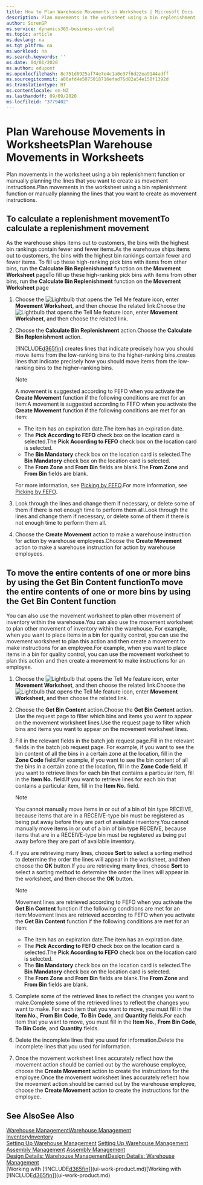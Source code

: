 ```yaml
---
title: How to Plan Warehouse Movements in Worksheets | Microsoft Docs
description: Plan movements in the worksheet using a bin replenishment function or manually planning the lines that you want to create as movement instructions.
author: SorenGP
ms.service: dynamics365-business-central
ms.topic: article
ms.devlang: na
ms.tgt_pltfrm: na
ms.workload: na
ms.search.keywords: ''
ms.date: 04/01/2020
ms.author: edupont
ms.openlocfilehash: 8c751d6925af74e7e4c1a0e37f6d22ea9144adff
ms.sourcegitcommit: a80afd4e5075018716efad76d82a54e158f1392d
ms.translationtype: HT
ms.contentlocale: en-NZ
ms.lasthandoff: 09/09/2020
ms.locfileid: "3779402"
---
```

# <a name="plan-warehouse-movements-in-worksheets"></a><span data-ttu-id="a452e-103">Plan Warehouse Movements in Worksheets</span><span class="sxs-lookup"><span data-stu-id="a452e-103">Plan Warehouse Movements in Worksheets</span></span>
<span data-ttu-id="a452e-104">Plan movements in the worksheet using a bin replenishment function or manually planning the lines that you want to create as movement instructions.</span><span class="sxs-lookup"><span data-stu-id="a452e-104">Plan movements in the worksheet using a bin replenishment function or manually planning the lines that you want to create as movement instructions.</span></span>  

## <a name="to-calculate-a-replenishment-movement"></a><span data-ttu-id="a452e-105">To calculate a replenishment movement</span><span class="sxs-lookup"><span data-stu-id="a452e-105">To calculate a replenishment movement</span></span>  
<span data-ttu-id="a452e-106">As the warehouse ships items out to customers, the bins with the highest bin rankings contain fewer and fewer items.</span><span class="sxs-lookup"><span data-stu-id="a452e-106">As the warehouse ships items out to customers, the bins with the highest bin rankings contain fewer and fewer items.</span></span> <span data-ttu-id="a452e-107">To fill up these high-ranking pick bins with items from other bins, run the **Calculate Bin Replenishment** function on the **Movement Worksheet** page</span><span class="sxs-lookup"><span data-stu-id="a452e-107">To fill up these high-ranking pick bins with items from other bins, run the **Calculate Bin Replenishment** function on the **Movement Worksheet** page</span></span>

1.  <span data-ttu-id="a452e-108">Choose the ![Lightbulb that opens the Tell Me feature](media/ui-search/search_small.png "Tell me what you want to do") icon, enter **Movement Worksheet**, and then choose the related link.</span><span class="sxs-lookup"><span data-stu-id="a452e-108">Choose the ![Lightbulb that opens the Tell Me feature](media/ui-search/search_small.png "Tell me what you want to do") icon, enter **Movement Worksheet**, and then choose the related link.</span></span>  
2.  <span data-ttu-id="a452e-109">Choose the **Calculate Bin Replenishment** action.</span><span class="sxs-lookup"><span data-stu-id="a452e-109">Choose the **Calculate Bin Replenishment** action.</span></span>  

    [!INCLUDE[d365fin](includes/d365fin_md.md)] <span data-ttu-id="a452e-110">creates lines that indicate precisely how you should move items from the low-ranking bins to the higher-ranking bins.</span><span class="sxs-lookup"><span data-stu-id="a452e-110">creates lines that indicate precisely how you should move items from the low-ranking bins to the higher-ranking bins.</span></span>  

    > [!NOTE]  
    >  <span data-ttu-id="a452e-111">A movement is suggested according to FEFO when you activate the **Create Movement** function if the following conditions are met for an item:</span><span class="sxs-lookup"><span data-stu-id="a452e-111">A movement is suggested according to FEFO when you activate the **Create Movement** function if the following conditions are met for an item:</span></span>  
    >   
    >  -   <span data-ttu-id="a452e-112">The item has an expiration date.</span><span class="sxs-lookup"><span data-stu-id="a452e-112">The item has an expiration date.</span></span>  
    > -   <span data-ttu-id="a452e-113">The **Pick According to FEFO** check box on the location card is selected.</span><span class="sxs-lookup"><span data-stu-id="a452e-113">The **Pick According to FEFO** check box on the location card is selected.</span></span>  
    > -   <span data-ttu-id="a452e-114">The **Bin Mandatory** check box on the location card is selected.</span><span class="sxs-lookup"><span data-stu-id="a452e-114">The **Bin Mandatory** check box on the location card is selected.</span></span>  
    > -   <span data-ttu-id="a452e-115">The **From Zone** and **From Bin** fields are blank.</span><span class="sxs-lookup"><span data-stu-id="a452e-115">The **From Zone** and **From Bin** fields are blank.</span></span>  

    <span data-ttu-id="a452e-116">For more information, see [Picking by FEFO](warehouse-picking-by-fefo.md).</span><span class="sxs-lookup"><span data-stu-id="a452e-116">For more information, see [Picking by FEFO](warehouse-picking-by-fefo.md).</span></span>  

3.  <span data-ttu-id="a452e-117">Look through the lines and change them if necessary, or delete some of them if there is not enough time to perform them all.</span><span class="sxs-lookup"><span data-stu-id="a452e-117">Look through the lines and change them if necessary, or delete some of them if there is not enough time to perform them all.</span></span>  
4.  <span data-ttu-id="a452e-118">Choose the **Create Movement** action to make a warehouse instruction for action by warehouse employees.</span><span class="sxs-lookup"><span data-stu-id="a452e-118">Choose the **Create Movement** action to make a warehouse instruction for action by warehouse employees.</span></span>  

## <a name="to-move-the-entire-contents-of-one-or-more-bins-by-using-the-get-bin-content-function"></a><span data-ttu-id="a452e-119">To move the entire contents of one or more bins by using the Get Bin Content function</span><span class="sxs-lookup"><span data-stu-id="a452e-119">To move the entire contents of one or more bins by using the Get Bin Content function</span></span>  
<span data-ttu-id="a452e-120">You can also use the movement worksheet to plan other movement of inventory within the warehouse.</span><span class="sxs-lookup"><span data-stu-id="a452e-120">You can also use the movement worksheet to plan other movement of inventory within the warehouse.</span></span> <span data-ttu-id="a452e-121">For example, when you want to place items in a bin for quality control, you can use the movement worksheet to plan this action and then create a movement to make instructions for an employee.</span><span class="sxs-lookup"><span data-stu-id="a452e-121">For example, when you want to place items in a bin for quality control, you can use the movement worksheet to plan this action and then create a movement to make instructions for an employee.</span></span>  

1.  <span data-ttu-id="a452e-122">Choose the ![Lightbulb that opens the Tell Me feature](media/ui-search/search_small.png "Tell me what you want to do") icon, enter **Movement Worksheet**, and then choose the related link.</span><span class="sxs-lookup"><span data-stu-id="a452e-122">Choose the ![Lightbulb that opens the Tell Me feature](media/ui-search/search_small.png "Tell me what you want to do") icon, enter **Movement Worksheet**, and then choose the related link.</span></span>  
2.  <span data-ttu-id="a452e-123">Choose the **Get Bin Content** action.</span><span class="sxs-lookup"><span data-stu-id="a452e-123">Choose the **Get Bin Content** action.</span></span> <span data-ttu-id="a452e-124">Use the request page to filter which bins and items you want to appear on the movement worksheet lines.</span><span class="sxs-lookup"><span data-stu-id="a452e-124">Use the request page to filter which bins and items you want to appear on the movement worksheet lines.</span></span>  
3.  <span data-ttu-id="a452e-125">Fill in the relevant fields in the batch job request page.</span><span class="sxs-lookup"><span data-stu-id="a452e-125">Fill in the relevant fields in the batch job request page.</span></span> <span data-ttu-id="a452e-126">For example, if you want to see the bin content of all the bins in a certain zone at the location, fill in the **Zone Code** field.</span><span class="sxs-lookup"><span data-stu-id="a452e-126">For example, if you want to see the bin content of all the bins in a certain zone at the location, fill in the **Zone Code** field.</span></span> <span data-ttu-id="a452e-127">If you want to retrieve lines for each bin that contains a particular item, fill in the **Item No.** field.</span><span class="sxs-lookup"><span data-stu-id="a452e-127">If you want to retrieve lines for each bin that contains a particular item, fill in the **Item No.** field.</span></span>  

    > [!NOTE]  
    >  <span data-ttu-id="a452e-128">You cannot manually move items in or out of a bin of bin type RECEIVE, because items that are in a RECEIVE-type bin must be registered as being put away before they are part of available inventory.</span><span class="sxs-lookup"><span data-stu-id="a452e-128">You cannot manually move items in or out of a bin of bin type RECEIVE, because items that are in a RECEIVE-type bin must be registered as being put away before they are part of available inventory.</span></span>  

4.  <span data-ttu-id="a452e-129">If you are retrieving many lines, choose **Sort** to select a sorting method to determine the order the lines will appear in the worksheet, and then choose the **OK** button.</span><span class="sxs-lookup"><span data-stu-id="a452e-129">If you are retrieving many lines, choose **Sort** to select a sorting method to determine the order the lines will appear in the worksheet, and then choose the **OK** button.</span></span>  

    > [!NOTE]  
    >  <span data-ttu-id="a452e-130">Movement lines are retrieved according to FEFO when you activate the **Get Bin Content** function if the following conditions are met for an item:</span><span class="sxs-lookup"><span data-stu-id="a452e-130">Movement lines are retrieved according to FEFO when you activate the **Get Bin Content** function if the following conditions are met for an item:</span></span>  
    >   
    >  -   <span data-ttu-id="a452e-131">The item has an expiration date.</span><span class="sxs-lookup"><span data-stu-id="a452e-131">The item has an expiration date.</span></span>  
    > -   <span data-ttu-id="a452e-132">The **Pick According to FEFO** check box on the location card is selected.</span><span class="sxs-lookup"><span data-stu-id="a452e-132">The **Pick According to FEFO** check box on the location card is selected.</span></span>  
    > -   <span data-ttu-id="a452e-133">The **Bin Mandatory** check box on the location card is selected.</span><span class="sxs-lookup"><span data-stu-id="a452e-133">The **Bin Mandatory** check box on the location card is selected.</span></span>  
    > -   <span data-ttu-id="a452e-134">The **From Zone** and **From Bin** fields are blank.</span><span class="sxs-lookup"><span data-stu-id="a452e-134">The **From Zone** and **From Bin** fields are blank.</span></span>  

5.  <span data-ttu-id="a452e-135">Complete some of the retrieved lines to reflect the changes you want to make.</span><span class="sxs-lookup"><span data-stu-id="a452e-135">Complete some of the retrieved lines to reflect the changes you want to make.</span></span> <span data-ttu-id="a452e-136">For each item that you want to move, you must fill in the **Item No.**, **From Bin Code**, **To Bin Code**, and **Quantity** fields.</span><span class="sxs-lookup"><span data-stu-id="a452e-136">For each item that you want to move, you must fill in the **Item No.**, **From Bin Code**, **To Bin Code**, and **Quantity** fields.</span></span>  
6.  <span data-ttu-id="a452e-137">Delete the incomplete lines that you used for information.</span><span class="sxs-lookup"><span data-stu-id="a452e-137">Delete the incomplete lines that you used for information.</span></span>  
7.  <span data-ttu-id="a452e-138">Once the movement worksheet lines accurately reflect how the movement action should be carried out by the warehouse employee, choose the **Create Movement** action to create the instructions for the employee.</span><span class="sxs-lookup"><span data-stu-id="a452e-138">Once the movement worksheet lines accurately reflect how the movement action should be carried out by the warehouse employee, choose the **Create Movement** action to create the instructions for the employee.</span></span>  

## <a name="see-also"></a><span data-ttu-id="a452e-139">See Also</span><span class="sxs-lookup"><span data-stu-id="a452e-139">See Also</span></span>  
[<span data-ttu-id="a452e-140">Warehouse Management</span><span class="sxs-lookup"><span data-stu-id="a452e-140">Warehouse Management</span></span>](warehouse-manage-warehouse.md)  
[<span data-ttu-id="a452e-141">Inventory</span><span class="sxs-lookup"><span data-stu-id="a452e-141">Inventory</span></span>](inventory-manage-inventory.md)  
<span data-ttu-id="a452e-142">[Setting Up Warehouse Management](warehouse-setup-warehouse.md)   </span><span class="sxs-lookup"><span data-stu-id="a452e-142">[Setting Up Warehouse Management](warehouse-setup-warehouse.md)   </span></span>  
<span data-ttu-id="a452e-143">[Assembly Management](assembly-assemble-items.md)  </span><span class="sxs-lookup"><span data-stu-id="a452e-143">[Assembly Management](assembly-assemble-items.md)  </span></span>  
[<span data-ttu-id="a452e-144">Design Details: Warehouse Management</span><span class="sxs-lookup"><span data-stu-id="a452e-144">Design Details: Warehouse Management</span></span>](design-details-warehouse-management.md)  
<span data-ttu-id="a452e-145">[Working with [!INCLUDE[d365fin](includes/d365fin_md.md)]](ui-work-product.md)</span><span class="sxs-lookup"><span data-stu-id="a452e-145">[Working with [!INCLUDE[d365fin](includes/d365fin_md.md)]](ui-work-product.md)</span></span>
